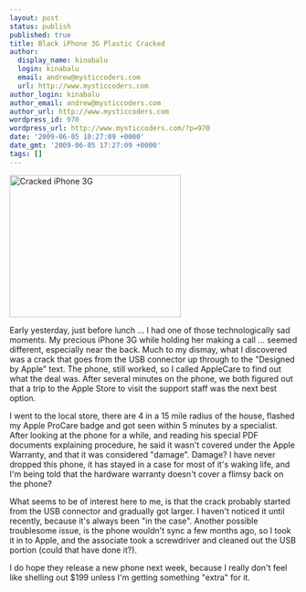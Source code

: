 ```yaml
---
layout: post
status: publish
published: true
title: Black iPhone 3G Plastic Cracked
author:
  display_name: kinabalu
  login: kinabalu
  email: andrew@mysticcoders.com
  url: http://www.mysticcoders.com
author_login: kinabalu
author_email: andrew@mysticcoders.com
author_url: http://www.mysticcoders.com
wordpress_id: 970
wordpress_url: http://www.mysticcoders.com/?p=970
date: '2009-06-05 10:27:09 +0000'
date_gmt: '2009-06-05 17:27:09 +0000'
tags: []
---
```

<p><img src="http://www.mysticcoders.com/wp-content/uploads/2009/06/img_00261-300x249.jpg" alt="Cracked iPhone 3G" title="Cracked iPhone 3G" width="300" height="249" class="alignnone size-medium wp-image-972" /></p>
<p>Early yesterday, just before lunch ... I had one of those technologically sad moments.  My precious iPhone 3G while holding her making a call ... seemed different, especially near the back.  Much to my dismay, what I discovered was a crack that goes from the USB connector up through to the "Designed by Apple" text.  The phone, still worked, so I called AppleCare to find out what the deal was.  After several minutes on the phone, we both figured out that a trip to the Apple Store to visit the support staff was the next best option.</p>
<p>
I went to the local store, there are 4 in a 15 mile radius of the house, flashed my Apple ProCare badge and got seen within 5 minutes by a specialist.  After looking at the phone for a while, and reading his special PDF documents explaining procedure, he said it wasn't covered under the Apple Warranty, and that it was considered "damage".  Damage?  I have never dropped this phone, it has stayed in a case for most of it's waking life, and I'm being told that the hardware warranty doesn't cover a flimsy back on the phone?</p>
<p>
What seems to be of interest here to me, is that the crack probably started from the USB connector and gradually got larger.  I haven't noticed it until recently, because it's always been "in the case".  Another possible troublesome issue, is the phone wouldn't sync a few months ago, so I took it in to Apple, and the associate took a screwdriver and cleaned out the USB portion (could that have done it?).</p>
<p>
I do hope they release a new phone next week, because I really don't feel like shelling out $199 unless I'm getting something "extra" for it.</p>
